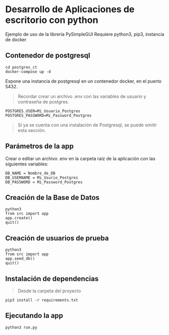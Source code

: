 # Desarrollo de Aplicaciones de escritorio con python
Ejemplo de uso de la librería PySimpleGUI
Requiere python3, pip3, instancia de docker

## Contenedor de postgresql
```
cd postgres_ct
docker-compose up -d
```
Expone una instancia de postgresql en un contenedor docker, en el puerto 5432.
>Recordar crear un archivo .env con las variables de usuario y contraseña de postgres.
```
POSTGRES_USER=Mi_Usuario_Postgres
POSTGRES_PASSWORD=Mi_Password_Postgres
```

>Si ya se cuenta con una instalación de Postgresql, se puede omitir esta sección.

## Parámetros de la app
Crear o editar un archivo .env en la carpeta raíz de la aplicación con las siguientes variables:
```
DB_NAME = Nombre_de_DB
DB_USERNAME = Mi_Usurio_Postgres
DB_PASSWORD = Mi_Password_Postgres
```

## Creación de la Base de Datos
```
python3
from src import app
app.create()
quit()
```

## Creación de usuarios de prueba
```
python3
from src import app
app.seed_db()
quit()
```

## Instalación de dependencias
>Desde la carpeta del proyecto
```
pip3 install -r requirements.txt
```

## Ejecutando la app
```
python3 run.py
```


